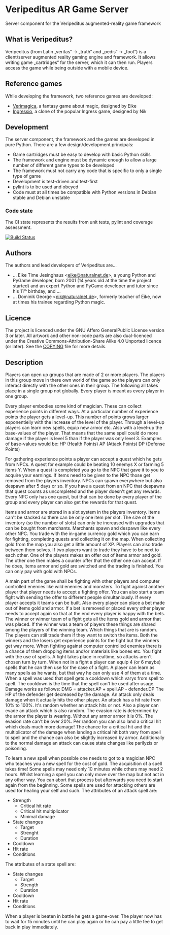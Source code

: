 # Veripeditus AR Game Server

Server component for the Veripeditus augmented-reality game framework

## What is Veripeditus?

Veripeditus (from Latin „veritas“ → „truth“ and „pedis“ → „foot“) is a
client/server augmented reality gaming engine and framework. It allows
writing game „cartridges“ for the server, which it can then run. Players
access the game while being outside with a mobile device.

## Reference games

While developing the framework, two reference games are developed:

 * [Verimagica](https://github.com/Veripeditus/game-verimagica),
   a fantasy game about magic, designed by Eike
 * [Ingressio](https://github.com/Veripeditus/game-ingressio),
   a clone of the popular Ingress game, designed by Nik

## Development

The server component, the framework and the games are developed in pure
Python. There are a few design/development principals:

 * Game cartridges must be easy to develop with basic Python skills
 * The framework and engine must be dynamic enough to allow a large
   number of different game types to be developed
 * The framework must not carry any code that is specific to only
   a single type of game
 * Development is test-driven and test-first
 * pylint is to be used and obeyed
 * Code must at all times be compatible with Python versions in Debian
   stable and Debian unstable

### Code state

The CI state represents the results from unit tests, pylint and coverage
assessment.

[![Build Status](https://travis-ci.org/Veripeditus/veripeditus-server.svg?branch=master)](https://travis-ci.org/Veripeditus/veripeditus-server)

## Authors

The authors and lead developers of Veripeditus are…

 * … Eike Time Jesinghaus <<eike@naturalnet.de>>, a young Python and PyGame
   developer, born 2001 (14 years old at the time the project started)
   and an expert Python and PyGame developer and tutor since his 11ᵗʰ
   birthday, and …
 * … Dominik George <<nik@naturalnet.de>>, formerly teacher of Eike, now
   at times his trainee regarding Python magic.

## Licence

The project is licenced under the GNU Affero GeneralPublic License
version 3 or later. All artwork and other non-code parts are also
dual-licenced under the Creative Commons-Attribution-Share Alike 4.0
Unported licence (or later). See the
[COPYING](https://github.com/Veripeditus/veripeditus-server/blob/master/COPYING)
file for more details.

## Description
Players can open up groups that are made of 2 or more players. The players in
this group move in there own world of the game so the players can only
interact directly with the other ones in their group. The following all takes
place in a single group not globally. Every player is meant as every player in
one group.

Every player embodies some kind of magician. These can collect experience
points in different ways. At a particular number of experience points the
player gets a level-up. This number of points grows larger exponentielly with
the increase of the level of the player. Through a level-up players can learn
new spells, equip new armor etc. Also with a level-up the base-values of the
player. That means that the same spell could do more damage if the player is
level 5 than if the player was only level 3. Examples of base-values would be:
HP (Health Points)
AP (Attack Points)
DP (Defense Points)

For gathering experience points a player can accept a quest which he gets
from NPCs. A quest for example could be beating 10 enemys X or farming
5 items Y. When a quest is completed you go to the NPC that gave it to you
to acquire your earnings. If items need to be given to the NPC those get
removed from the players inventory. NPCs can spawn everywhere but also despawn
after 5 days or so. If you have a quest from an NPC that despawns that quest
counts as uncompleted and the player doesn't get any rewards. Every NPC only
has one quest, but that can be done by every player of the group and every
player can also get the rewards for that quest.

Items and armor are stored in a slot system in the players inventory. Items
can't be stacked so there can be only one item per slot. The size of the
inventory (so the number of slots) can only be increased with upgrades that
can be bought from marchants. Marchants spawn and despawn like every other
NPC. You trade with the in-game currency gold which you can earn for fighting,
completing quests and collecting it on the map. When collecting gold from the
map you also get a little amount of XP. Players can also trade between them
selves. If two players want to trade they have to be next to each other.
One of the players makes an offer out of items armor and gold. The other one
then makes a counter offer that the other one can accept. If he does, items
armor and gold are switched and the trading is finished. You can only pay
with gold with NPCs.

A main part of the game shall be fighting with other players and computer
controlled enemies like wild enemies and monsters. To fight against another
player that player needs to accept a fighting offer. You can also start a
team fight with sending the offer to different people simultaniously. If
every player accepts it teams can be built. Also every player can place a bet
made out of items gold and armor. If a bet is removed or placed every other
player needs to accept again so that at the end every player is happy with
the bets. The winner or winner team of a fight gets all the items gold and
armor that was placed. If the winner was a team of players these things are
shared among the players of the winning team. Which things that are is random.
The players can still trade them if they want to switch the items. Both the
winners and the losers get experience points for the fight but the winners
get way more. When fighting against computer controlled enemies there is a
chance of them dropping items and/or materials like bones etc. You fight
with the use of spells. A fight takes place in realtime, so attacks aren't
chosen turn by turn. When not in a fight a player can equip 4 (or 6 maybe)
spells that he can then use for the case of a fight. A player can learn as
many spells as he wants, but that way he can only use 4 of them at a time.
When a spell was used that spell gets a cooldown which varys from spell to
spell. The cooldown is the time that the spell can't be used after usage.
Damage works as follows:
DMG = attacker.AP + spell.AP - defender.DP
The HP of the defender get decreased by the damage. An attack only deals
damage when it actually hits the other player. An attack has a hit rate from
10% to 100%. It's random whether an attack hits or not. Also a player can
evade an attack which is also random. The evasion rate is determined by the
armor the player is wearing. Without any armor armor it is 0%. The evasion
rate can't be over 20%. Per random you can also land a critical hit which
deals much more damage! The chance for a critical hit and the multiplicator
of the damage when landing a critical hit both vary from spell to spell and
the chance can also be slightly increased by armor. Additionally to the normal
damage an attack can cause state changes like parilyzis or poisoning.

To learn a new spell when possible one needs to got to a magician NPC who
teaches you a new spell for the cost of gold. The acquisition of a spell takes
time! Some spells may need only 10 minutes while others may need 2 hours.
Whilst learning a spell you can only move over the map but not act in any
other way. You can abort that process but afterwards you need to start again
from the beginning. Some spells are used for attacking others are used for
healing your self and such. The attributes of an attack spell are:

- Strength
	- Critical hit rate
	- Critical hit multiplicator
	- Minimal damage
- State changes
	- Target
	- Strenght
	- Duration
- Cooldown
- Hit rate
- Conditions

The attributes of a state spell are:

- State changes
	- Target
	- Strength
	- Duration
- Cooldown
- Hit rate
- Conditions

When a player is beaten in battle he gets a game-over. The player now has to
wait for 15 minutes until he can play again or he can pay a little fee to
get back in play immediately.
